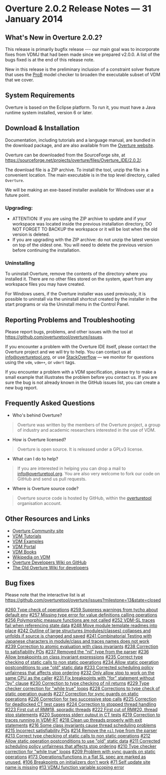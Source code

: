 # Overture 2.0.2 Release Notes — 31 January 2014 

## What's New in Overture 2.0.2?

This release is primarily bugfix release --- our main goal was to incorporate fixes from VDMJ that had been made since we prepared v2.0.0.  A list of the bugs fixed is at the end of this release note.

New in this release is the preliminary inclusion of a constraint solver feature that uses the [ProB] model checker to broaden the executable subset of VDM that we cover.

[ProB]: http://www.stups.uni-duesseldorf.de/ProB/index.php5/The_ProB_Animator_and_Model_Checker "ProB"


## System Requirements

Overture is based on the Eclipse platform.  To run it, you must have a Java runtime system installed, version 6 or later.


## Download & Installation

Documentation, including tutorials and a language manual, are bundled in the download package, and are also available from the [Overture website](http://www.overturetool.org/).

Overture can be downloaded from the SourceForge site, at https://sourceforge.net/projects/overture/files/Overture_IDE/2.0.2/.

The download file is a ZIP archive.  To install the tool, unzip the file in a convenient location.  The main executable is in the top level directory, called `Overture`.

We will be making an exe-based installer available for Windows user at a future point.

### Upgrading:

* ATTENTION: If you are using the ZIP archive to update and if your workspace was located inside the previous installation directory, DO NOT FORGET TO BACKUP the workspace or it will be lost when the old version is deleted.
* If you are upgrading with the ZIP archive: do not unzip the latest version on top of the oldest one.  You will need to delete the previous version before continuing the installation.


### Uninstalling

To uninstall Overture, remove the contents of the directory where you installed it.  There are no other files stored on the system, apart from any workspace files you may have created.

For Windows users, if the Overture installer was used previously, it is possible to uninstall via the uninstall shortcut created by the installer in the start programs or via the Uninstall menu in the Control Panel.


## Reporting Problems and Troubleshooting

Please report bugs, problems, and other issues with the tool at https://github.com/overturetool/overture/issues.

If you encounter a problem with the Overture IDE itself, please contact the Overture project and we will try to help.  You can contact us at info@overturetool.org, or use [StackOverflow](http://stackoverflow.com/questions/tagged/vdm%2b%2b) — we monitor for questions using the `vdm`, `vdm++`, or `vdmrt` tags.

If you encounter a problem with a VDM specification, please try to make a small example that illustrates the problem before you contact us.  If you are sure the bug is not already known in the GitHub issues list, you can create a new bug report.


## Frequently Asked Questions

* Who's behind Overture?
> Overture was written by the members of the Overture project, a group of industry and academic researchers interested in the use of VDM.

* How is Overture licensed?
> Overture is open source. It is released under a GPLv3 license.

* What can I do to help?
> If you are interested in helping you can drop a mail to info@overturetool.org.  You are also very welcome to fork our code on GitHub and send us pull requests.

* Where is Overture source code?
> Overture source code is hosted by GitHub, within the [overturetool](https://github.com/overturetool) organisation account.


## Other Resources and Links

* [Overture Community site](http://www.overturetool.org)
* [VDM Tutorials](http://overturetool.org/?q=Documentation)
* [VDM Examples](http://overturetool.org/?q=node/11)
* [VDM Portal](http://www.vdmportal.org)
* [VDM Books](http://www.vdmbook.com)
* [Wikipedia on VDM](http://en.wikipedia.org/wiki/Vienna_Development_Method)
* [Overture Developers Wiki on GitHub](https://github.com/overturetool/overture/wiki/)
* [The Old Overture Wiki for developers](http://wiki.overturetool.org)


## Bug fixes

Please note that the interactive list is at https://github.com/overturetool/overture/issues?milestone=13&state=closed

[#260 Type check of operations](https://github.com/overturetool/overture/issues/260)
[#259 Suppress warnings from tycho about default env](https://github.com/overturetool/overture/issues/259)
[#257 Missing type error for value definitions calling operations](https://github.com/overturetool/overture/issues/257)
[#256 Polymorphic measure functions are not called](https://github.com/overturetool/overture/issues/256)
[#252 VDM-SL traces fail when referencing state data](https://github.com/overturetool/overture/issues/252)
[#248 Move module template readmes into place](https://github.com/overturetool/overture/issues/248)
[#242 Outline of large structures (modules/classes) collapses and unfolds if source is changed and saved](https://github.com/overturetool/overture/issues/242)
[#241 Combinatorial Testing with Japanese characters in module/class and traces names does not work](https://github.com/overturetool/overture/issues/241)
[#239 Correction to atomic evaluation with class invariants](https://github.com/overturetool/overture/issues/239)
[#238 Correction to satisfiability POs](https://github.com/overturetool/overture/issues/238)
[#237 Removed the "nil" type from the parser](https://github.com/overturetool/overture/issues/237)
[#236 Allow breakpoints on class invariant expressions](https://github.com/overturetool/overture/issues/236)
[#235 Correct type checking of static calls to non static operations](https://github.com/overturetool/overture/issues/235)
[#234 Allow static operation postconditions to use "old" static data](https://github.com/overturetool/overture/issues/234)
[#233 Corrected scheduling policy unfairness that affects stop ordering](https://github.com/overturetool/overture/issues/233)
[#232 Only allow stop to work on the same CPU as the caller](https://github.com/overturetool/overture/issues/232)
[#231 Fix breakpoints with "for" statement without "by" clause](https://github.com/overturetool/overture/issues/231)
[#230 Correction to type checking of nil returns](https://github.com/overturetool/overture/issues/230)
[#229 Type checker correction for "while true" loops](https://github.com/overturetool/overture/issues/229)
[#228 Corrections to type check of static operation guards](https://github.com/overturetool/overture/issues/228)
[#227 Correction for sync guards on static operations](https://github.com/overturetool/overture/issues/227)
[#226 Correction for two successive stop calls](https://github.com/overturetool/overture/issues/226)
[#225 Correction for deadlocked CT test cases](https://github.com/overturetool/overture/issues/225)
[#224 Correction to stopped thread handling](https://github.com/overturetool/overture/issues/224)
[#223 First cut of RM#18, sporadic threads](https://github.com/overturetool/overture/issues/223)
[#222 First cut of RM#20, thread stop statements](https://github.com/overturetool/overture/issues/222)
[#220 Suppress stderr output in CT tests](https://github.com/overturetool/overture/issues/220)
[#219 Correction to traces running in VDM-RT](https://github.com/overturetool/overture/issues/219)
[#218 Clean up threads properly with exit statements](https://github.com/overturetool/overture/issues/218)
[#216 Some class invariants cause thread scheduling problems](https://github.com/overturetool/overture/issues/216)
[#215 Incorrect satisfiability POs](https://github.com/overturetool/overture/issues/215)
[#214 Remove the `nil` type from the parser](https://github.com/overturetool/overture/issues/214)
[#213 Correct type checking of static calls to non static operations](https://github.com/overturetool/overture/issues/213)
[#212 Allow static operation postconditions to use "old" static data](https://github.com/overturetool/overture/issues/212)
[#211 Corrected scheduling policy unfairness that affects stop ordering](https://github.com/overturetool/overture/issues/211)
[#210 Type checker correction for "while true" loops](https://github.com/overturetool/overture/issues/210)
[#209 Problem with sync guards on static operations](https://github.com/overturetool/overture/issues/209)
[#173 Operations/functions in a flat SL spec are marked as unused.](https://github.com/overturetool/overture/issues/173)
[#106 Breakpoints on initializers don't work](https://github.com/overturetool/overture/issues/106)
[#71 Self update site name is missing](https://github.com/overturetool/overture/issues/71)
[#13 VDMJ function variable scoping error](https://github.com/overturetool/overture/issues/13)
